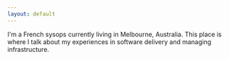 ```yaml
---
layout: default
---
```

I'm a French sysops currently living in Melbourne, Australia. This place is where I talk about my experiences in software delivery and managing infrastructure.

